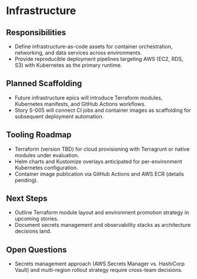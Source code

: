 # Infrastructure

## Responsibilities
- Define infrastructure-as-code assets for container orchestration, networking, and data services across environments.
- Provide reproducible deployment pipelines targeting AWS (EC2, RDS, S3) with Kubernetes as the primary runtime.

## Planned Scaffolding
- Future infrastructure epics will introduce Terraform modules, Kubernetes manifests, and GitHub Actions workflows.
- Story S-005 will connect CI jobs and container images as scaffolding for subsequent deployment automation.

## Tooling Roadmap
- Terraform (version TBD) for cloud provisioning with Terragrunt or native modules under evaluation.
- Helm charts and Kustomize overlays anticipated for per-environment Kubernetes configuration.
- Container image publication via GitHub Actions and AWS ECR (details pending).

## Next Steps
- Outline Terraform module layout and environment promotion strategy in upcoming stories.
- Document secrets management and observability stacks as architecture decisions land.

## Open Questions
- Secrets management approach (AWS Secrets Manager vs. HashiCorp Vault) and multi-region rollout strategy require cross-team decisions.
